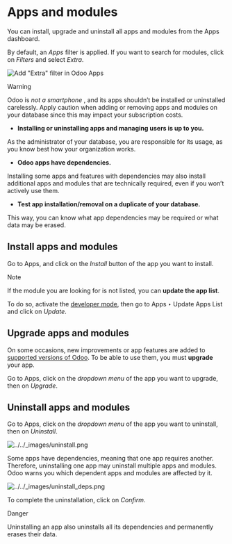 # Apps and modules

You can install, upgrade and uninstall all apps and modules from the Apps
dashboard.

By default, an _Apps_ filter is applied. If you want to search for modules,
click on _Filters_ and select _Extra_.

![Add "Extra" filter in Odoo Apps](../../_images/apps-search-filter.png)

Warning

Odoo is _not a smartphone_ , and its apps shouldn’t be installed or
uninstalled carelessly. Apply caution when adding or removing apps and modules
on your database since this may impact your subscription costs.

  * **Installing or uninstalling apps and managing users is up to you.**

As the administrator of your database, you are responsible for its usage, as
you know best how your organization works.

  * **Odoo apps have dependencies.**

Installing some apps and features with dependencies may also install
additional apps and modules that are technically required, even if you won’t
actively use them.

  * **Test app installation/removal on a duplicate of your database.**

This way, you can know what app dependencies may be required or what data may
be erased.

## Install apps and modules

Go to Apps, and click on the _Install_ button of the app you want to install.

Note

If the module you are looking for is not listed, you can **update the app
list**.

To do so, activate the [developer mode](developer_mode.html#developer-mode),
then go to Apps ‣ Update Apps List and click on _Update_.

## Upgrade apps and modules

On some occasions, new improvements or app features are added to [supported
versions of Odoo](../../administration/supported_versions.html). To be able to
use them, you must **upgrade** your app.

Go to Apps, click on the _dropdown menu_ of the app you want to upgrade, then
on _Upgrade_.

## Uninstall apps and modules

Go to Apps, click on the _dropdown menu_ of the app you want to uninstall,
then on _Uninstall_.

![../../_images/uninstall.png](../../_images/uninstall.png)

Some apps have dependencies, meaning that one app requires another. Therefore,
uninstalling one app may uninstall multiple apps and modules. Odoo warns you
which dependent apps and modules are affected by it.

![../../_images/uninstall_deps.png](../../_images/uninstall_deps.png)

To complete the uninstallation, click on _Confirm_.

Danger

Uninstalling an app also uninstalls all its dependencies and permanently
erases their data.

